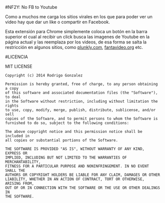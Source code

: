 
#NF2Y: No FB to Youtube

Como a muchos me carga los sitios virales en los que para poder ver
un video hay que dar un like o compartir en Facebook.

Esta extensión para Chrome simplemente coloca un botón en la barra superior el cual
al recibir un click busca las imagenes de Youtube en la página actual y las reemplaza por los videos, de esa
forma se salta la restricción en algunos sitios, como [plunkly.com](http://www.plunkly.com/), [fantavideo.org](http://www.fantavideo.org/) etc.

#LICENCIA

MIT LICENSE

```
Copyright (c) 2014 Rodrigo Gonzalez

Permission is hereby granted, free of charge, to any person obtaining a copy
of this software and associated documentation files (the "Software"), to deal
in the Software without restriction, including without limitation the rights
to use, copy, modify, merge, publish, distribute, sublicense, and/or sell
copies of the Software, and to permit persons to whom the Software is
furnished to do so, subject to the following conditions:

The above copyright notice and this permission notice shall be included in
all copies or substantial portions of the Software.

THE SOFTWARE IS PROVIDED "AS IS", WITHOUT WARRANTY OF ANY KIND, EXPRESS OR
IMPLIED, INCLUDING BUT NOT LIMITED TO THE WARRANTIES OF MERCHANTABILITY,
FITNESS FOR A PARTICULAR PURPOSE AND NONINFRINGEMENT. IN NO EVENT SHALL THE
AUTHORS OR COPYRIGHT HOLDERS BE LIABLE FOR ANY CLAIM, DAMAGES OR OTHER
LIABILITY, WHETHER IN AN ACTION OF CONTRACT, TORT OR OTHERWISE, ARISING FROM,
OUT OF OR IN CONNECTION WITH THE SOFTWARE OR THE USE OR OTHER DEALINGS IN
THE SOFTWARE.
```
